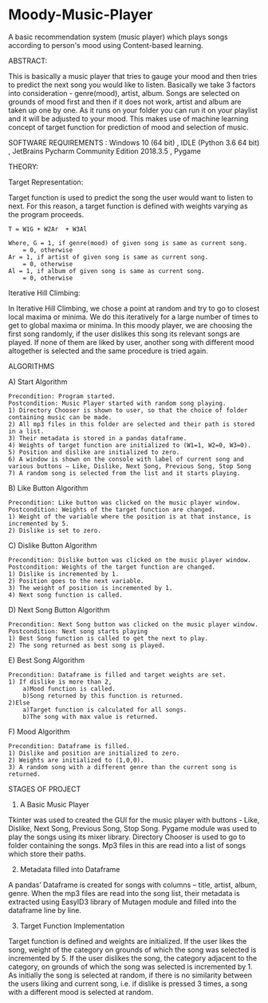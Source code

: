 # Moody-Music-Player
A basic recommendation system (music player) which  plays songs according to person's mood using Content-based learning.

ABSTRACT:

This is basically a music player that tries to gauge your mood and then tries to predict the next song you would like to listen. 
Basically we take 3 factors into consideration -  genre(mood), artist, album.
Songs are selected on grounds of mood first and then if it does not work, artist and album are taken up one by one. 
As it runs on your folder you can run it on your playlist and it will be adjusted to your mood. This makes use of machine learning concept of target function for prediction of mood and selection of music.

SOFTWARE REQUIREMENTS :
Windows 10 (64 bit) ,
IDLE (Python 3.6 64 bit) ,
JetBrains Pycharm Community Edition 2018.3.5 ,
Pygame 

THEORY:

Target Representation:

Target function is used to predict the song the user would want to listen to next. For this reason, a target function is defined with weights varying as the program proceeds.
	
	T = W1G + W2Ar  + W3Al

	Where, G = 1, if genre(mood) of given song is same as current song.
	    = 0, otherwise
	Ar = 1, if artist of given song is same as current song.
	    = 0, otherwise
	Al = 1, if album of given song is same as current song.
	    = 0, otherwise

Iterative Hill Climbing:

In Iterative Hill Climbing, we chose a point at random and try to go to closest local maxima or minima. We do this iteratively for a large number of times to get to global maxima or minima. 
In this moody player, we are choosing the first song randomly, if the user dislikes this song its relevant songs are played. If none of them are liked by user, another song with different mood altogether is selected and the same procedure is tried again.

ALGORITHMS

A) Start Algorithm

	Precondition: Program started.
	Postcondition: Music Player started with random song playing.
	1) Directory Chooser is shown to user, so that the choice of folder containing music can be made.
	2) All mp3 files in this folder are selected and their path is stored in a list.
	3) Their metadata is stored in a pandas dataframe.
	4) Weights of target function are initialized to (W1=1, W2=0, W3=0).
	5) Position and dislike are initialized to zero. 
	6) A window is shown on the console with label of current song and various buttons – Like, Dislike, Next Song, Previous Song, Stop Song
	7) A random song is selected from the list and it starts playing.

B) Like Button Algorithm

	Precondition: Like button was clicked on the music player window.
	Postcondition: Weights of the target function are changed.
	1) Weight of the variable where the position is at that instance, is incremented by 5.
	2) Dislike is set to zero.

C) Dislike Button Algorithm

	Precondition: Dislike button was clicked on the music player window.
	Postcondition: Weights of the target function are changed.
	1) Dislike is incremented by 1.
	2) Position goes to the next variable.
	3) The weight of position is incremented by 1.
	4) Next song function is called.

D) Next Song Button Algorithm

	Precondition: Next Song button was clicked on the music player window.
	Postcondition: Next song starts playing
	1) Best Song function is called to get the next to play.
	2) The song returned as best song is played.

E) Best Song Algorithm

	Precondition: Dataframe is filled and target weights are set.
	1) If dislike is more than 2,
  		a)Mood function is called.
  		b)Song returned by this function is returned.
	2)Else
  		a)Target function is calculated for all songs.  
  		b)The song with max value is returned.

F) Mood Algorithm

	Precondition: Dataframe is filled.
	1) Dislike and position are initialized to zero. 
	2) Weights are initialized to (1,0,0).
	3) A random song with a different genre than the current song is returned.

STAGES OF PROJECT

1) A Basic Music Player

  Tkinter was used to created the GUI for the music player with buttons - Like, Dislike, Next Song, Previous Song, Stop Song. Pygame module was used to play the songs using its mixer library. Directory Chooser is used to go to folder containing the songs. Mp3 files in this are read into a list of songs which store their paths.


2) Metadata filled into Dataframe

  A pandas’ Dataframe is created for songs with columns – title, artist, album, genre. When the mp3 files are read into the song list, their metadata is extracted using EasyID3 library of Mutagen module and filled into the dataframe line by line.

3) Target Function Implementation

  Target function is defined and weights are initialized. If the user likes the song, weight of the category on grounds of which the song was selected is incremented by 5. If the user dislikes the song, the category adjacent to the category, on grounds of which the song was selected is incremented by 1.
	As initially the song is selected at random, if there is no similarity between the users liking and current song, i.e. if dislike is pressed 3 times, a song with a different mood is selected at random. 



